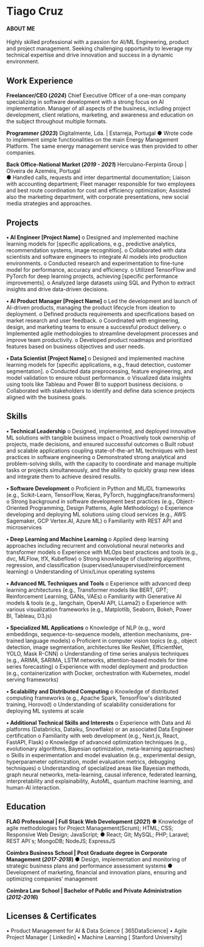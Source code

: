 # Tiago Cruz

#### ABOUT ME
Highly skilled professional with a passion for AI/ML Engineering, product and project management. 
Seeking challenging opportunity to leverage my technical expertise and drive innovation and success in a dynamic environment.

## Work Experience
**Freelancer/CEO (_2024_)**
Chief Executive Officer of a one-man company specializing in software development with a strong focus on AI implementation. 
Manager of all aspects of the business, including project development, client relations, marketing, and awareness and education on the subject throughout multiple formats.

**Programmer 	(_2023_)**
Digitalmente, Lda. | Estarreja, Portugal
●	Wrote code to implement simple functionalities on the main Energy Management Platform. The same energy management service was then provided to other companies. 

**Back Office-National Market	(_2019 - 2021_)**
Herculano-Ferpinta Group | Oliveira de Azeméis, Portugal	
●	Handled calls, requests and inter departmental documentation; Liaison with accounting department; Fleet manager responsible for two employees and best route coordination for cost and efficiency optimization; Assisted also the marketing department, with corporate presentations, new social media strategies and approaches.


## Projects
**•	AI Engineer [Project Name]**
o	Designed and implemented machine learning models for [specific applications, e.g., predictive analytics, recommendation systems, image recognition].
o	Collaborated with data scientists and software engineers to integrate AI models into production environments.
o	Conducted research and experimentation to fine-tune model for performance, accuracy and efficiency.
o	Utilized TensorFlow and PyTorch for deep learning projects, achieving [specific performance improvements].
o	Analyzed large datasets using SQL and Python to extract insights and drive data-driven decisions.

**•	AI Product Manager [Project Name]**
o	Led the development and launch of AI-driven products, managing the product lifecycle from ideation to deployment.
o	Defined products requirements and specifications based on market research and user feedback.
o	Coordinated with engineering, design, and marketing teams to ensure a successful product delivery.
o	Implemented agile methodologies to streamline development processes and improve team productivity.
o	Developed product roadmaps and prioritized features based on business objectives and user needs.

**•	Data Scientist [Project Name]**
o	Designed and implemented machine learning models for [specific applications, e.g., fraud detection, customer segmentation].
o	Conducted data preprocessing, feature engineering, and model validation to ensure robust performance.
o	Visualized data insights using tools like Tableau and Power BI to support business decisions.
o	Collaborated with stakeholders to identify and define data science projects aligned with the business goals.


## Skills
**•	Technical Leadership**
o	Designed, implemented, and deployed innovative ML solutions with tangible business impact
o	Proactively took ownership of projects, made decisions, and ensured successful outcomes
o	Built robust and scalable applications coupling state-of-the-art ML techniques with best practices in software engineering
o	Demonstrated strong analytical and problem-solving skills, with the capacity to coordinate and manage multiple tasks or projects simultaneously, and the ability to quickly grasp new ideas and integrate them to achieve desired results.

**•	Software Development**
o	Proficient in Python and ML/DL frameworks (e.g., Scikit-Learn, TensorFlow, Keras, PyTorch, huggingface/transformers)
o	Strong background in software development best practices (e.g., Object-Oriented Programming, Design Patterns, Agile Methodology)
o	Experience developing and deploying ML solutions using cloud services (e.g., AWS Sagemaker, GCP Vertex.AI, Azure ML)
o	Familiarity with REST API and microservices

**•	Deep Learning and Machine Learning**
o	Applied deep learning approaches including recurrent and convolutional neural networks and transformer models
o	Experience with MLOps best practices and tools (e.g., dvc, MLFlow, tfX, Kubeflow)
o	Strong knowledge of clustering algorithms, regression, and classification (supervised/unsupervised/reinforcement learning)
o	Understanding of Unix/Linux operating systems

**•	Advanced ML Techniques and Tools**
o	Experience with advanced deep learning architectures (e.g., Transformer models like BERT, GPT; Reinforcement Learning, GANs, VAEs)
o	Familiarity with Generative AI models & tools (e.g., langchain, OpenAI API, LLama2)
o	Experience with various visualization frameworks (e.g., Matplotlib, Seaborn, Bokeh, Power BI, Tableau, D3.js)

**•	Specialized ML Applications**
o	Knowledge of NLP (e.g., word embeddings, sequence-to-sequence models, attention mechanisms, pre-trained language models)
o	Proficient in computer vision topics (e.g., object detection, image segmentation, architectures like ResNet, EfficientNet, YOLO, Mask R-CNN)
o	Understanding of time series analysis techniques (e.g., ARIMA, SARIMA, LSTM networks, attention-based models for time series forecasting)
o	Experience with model deployment and production (e.g., containerization with Docker, orchestration with Kubernetes, model serving frameworks)

**•	Scalability and Distributed Computing**
o	Knowledge of distributed computing frameworks (e.g., Apache Spark, TensorFlow's distributed training, Horovod)
o	Understanding of scalability considerations for deploying ML systems at scale

**•	Additional Technical Skills and Interests**
o	Experience with Data and AI platforms (Databricks, Dataiku, Snowflake) or an associated Data Engineer certification
o	Familiarity with web development (e.g., Next.js, React, FastAPI, Flask)
o	Knowledge of advanced optimization techniques (e.g., evolutionary algorithms, Bayesian optimization, meta-learning approaches)
o	Skills in experimentation and model evaluation (e.g., experimental design, hyperparameter optimization, model evaluation metrics, debugging techniques)
o	Understanding of specialized areas like Bayesian methods, graph neural networks, meta-learning, causal inference, federated learning, interpretability and explainability, AutoML, quantum machine learning, and human-AI interaction.


## Education
**FLAG Professional | Full Stack Web Development	(_2021_)**
●	Knowledge of agile methodologies for Project Management(Scrum); HTML; CSS; Responsive Web Design; JavaScript; 
●	React; Git; MySQL; PHP; Laravel; REST API´s; MongoDB; NodeJS; ExpressJS

**Coimbra Business School | Post Graduate degree in Corporate Management	(_2017-2018_)**
●	Design, implementation and monitoring of strategic business plans and performance assessment systems
●	Development of marketing, financial and innovation plans, ensuring and optimizing companies’ management

**Coimbra Law School | Bachelor of Public and Private Administration	(_2012-2016_)**					       		


## Licenses & Certificates
•	Product Management for AI & Data Science [ 365DataScience]
•	Agile Project Manager [ Linkedin]
•	Machine Learning [ Stanford University]

